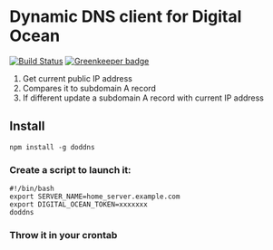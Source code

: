 # Dynamic DNS client for Digital Ocean

[![Build Status](https://travis-ci.org/hyperlink/do-dynamic-dns.svg?branch=master)](https://travis-ci.org/hyperlink/do-dynamic-dns) [![Greenkeeper badge](https://badges.greenkeeper.io/hyperlink/do-dynamic-dns.svg)](https://greenkeeper.io/)

1. Get current public IP address
2. Compares it to subdomain A record
3. If different update a subdomain A record with current IP address

## Install

```
npm install -g doddns
```

### Create a script to launch it:

```
#!/bin/bash
export SERVER_NAME=home_server.example.com
export DIGITAL_OCEAN_TOKEN=xxxxxxx
doddns
```

### Throw it in your crontab

